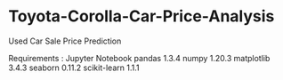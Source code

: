 # Toyota-Corolla-Car-Price-Analysis
Used Car Sale Price Prediction


Requirements :
Jupyter Notebook
pandas 1.3.4
numpy 1.20.3
matplotlib 3.4.3
seaborn 0.11.2
scikit-learn 1.1.1
